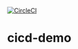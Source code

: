 [![CircleCI](https://circleci.com/gh/njegovan3ap/cicd-demo.svg?style=svg)](https://circleci.com/gh/njegovan3ap/cicd-demo)
# cicd-demo
